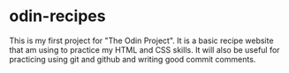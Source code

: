 # odin-recipes
This is my first project for "The Odin Project". It is a basic recipe website that am using to practice my HTML and CSS skills. It will also be useful for practicing using git and github and writing good commit comments.